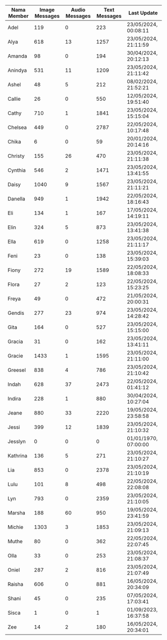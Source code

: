 | Nama Member | Image Messages | Audio Messages | Text Messages | Last Update |
| ------ | -------------- | -------------- | ------------- | ------------ |
| Adel | 119 | 0 | 223 | 23/05/2024, 00:08:11 |
| Alya | 618 | 13 | 1257 | 23/05/2024, 21:11:59 |
| Amanda | 98 | 0 | 194 | 30/04/2024, 20:12:13 |
| Anindya | 531 | 11 | 1209 | 23/05/2024, 21:11:42 |
| Ashel | 48 | 5 | 212 | 08/02/2024, 21:52:21 |
| Callie | 26 | 0 | 550 | 12/05/2024, 19:51:40 |
| Cathy | 710 | 1 | 1841 | 23/05/2024, 15:15:04 |
| Chelsea | 449 | 0 | 2787 | 22/05/2024, 10:17:48 |
| Chika | 6 | 0 | 59 | 20/01/2024, 20:14:16 |
| Christy | 155 | 26 | 470 | 23/05/2024, 21:11:38 |
| Cynthia | 546 | 2 | 1471 | 23/05/2024, 13:41:55 |
| Daisy | 1040 | 9 | 1567 | 23/05/2024, 21:11:21 |
| Danella | 949 | 1 | 1942 | 22/05/2024, 18:16:43 |
| Eli | 134 | 1 | 167 | 17/05/2024, 14:19:11 |
| Elin | 324 | 5 | 873 | 23/05/2024, 13:41:38 |
| Ella | 619 | 0 | 1258 | 23/05/2024, 21:11:17 |
| Feni | 23 | 0 | 138 | 23/05/2024, 15:39:03 |
| Fiony | 272 | 19 | 1589 | 22/05/2024, 18:08:33 |
| Flora | 27 | 2 | 123 | 22/05/2024, 15:23:25 |
| Freya | 49 | 0 | 472 | 21/05/2024, 20:00:31 |
| Gendis | 277 | 23 | 974 | 23/05/2024, 14:28:42 |
| Gita | 164 | 0 | 527 | 23/05/2024, 15:15:00 |
| Gracia | 31 | 0 | 162 | 23/05/2024, 13:41:11 |
| Gracie | 1433 | 1 | 1595 | 23/05/2024, 21:11:00 |
| Greesel | 838 | 4 | 786 | 23/05/2024, 21:10:42 |
| Indah | 628 | 37 | 2473 | 22/05/2024, 01:41:12 |
| Indira | 228 | 1 | 880 | 30/04/2024, 10:27:04 |
| Jeane | 880 | 33 | 2220 | 19/05/2024, 23:58:58 |
| Jessi | 399 | 12 | 1839 | 23/05/2024, 21:10:32 |
| Jesslyn | 0 | 0 | 0 | 01/01/1970, 07:00:00 |
| Kathrina | 136 | 5 | 271 | 23/05/2024, 21:10:27 |
| Lia | 853 | 0 | 2378 | 23/05/2024, 21:10:19 |
| Lulu | 101 | 8 | 498 | 22/05/2024, 22:08:08 |
| Lyn | 793 | 0 | 2359 | 23/05/2024, 21:10:05 |
| Marsha | 188 | 60 | 950 | 19/05/2024, 23:41:59 |
| Michie | 1303 | 3 | 1853 | 23/05/2024, 21:09:13 |
| Muthe | 80 | 0 | 362 | 22/05/2024, 22:07:45 |
| Olla | 33 | 0 | 253 | 23/05/2024, 21:08:37 |
| Oniel | 287 | 2 | 816 | 23/05/2024, 21:07:49 |
| Raisha | 606 | 0 | 881 | 16/05/2024, 20:34:09 |
| Shani | 45 | 0 | 235 | 07/05/2024, 17:03:41 |
| Sisca | 1 | 0 | 1 | 01/09/2023, 16:37:58 |
| Zee | 14 | 2 | 180 | 16/05/2024, 20:34:01 |
